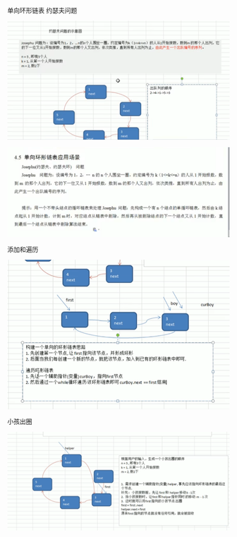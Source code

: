 单向环形链表 约瑟夫问题

![img_10.png](img_10.png)

![img_11.png](img_11.png)

添加和遍历

![img_12.png](img_12.png) 

小孩出圈

![img_14.png](img_14.png)